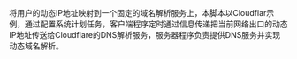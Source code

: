 将用户的动态IP地址映射到一个固定的域名解析服务上，本脚本以Cloudflar示例，通过配置系统计划任务，客户端程序定时通过信息传递把当前网络出口的动态IP地址传送给Cloudflare的DNS解析服务，服务器程序负责提供DNS服务并实现动态域名解析。
